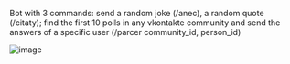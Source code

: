 Bot with 3 commands: send 
a random joke (/anec), 
a random quote (/citaty);
find the first 10 polls in any vkontakte community and send the answers of a specific user (/parcer community_id, person_id)

![image](https://github.com/liliRina/python/assets/79633635/71b07259-05f0-4c7a-92d2-e8a713f271fe)
